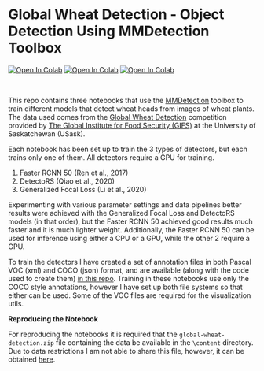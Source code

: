 
# Global Wheat Detection - Object Detection Using MMDetection Toolbox

 [![Open In Colab](https://img.shields.io/badge/Open%20in%20Colab-Faster%20RCNN%2050-yellow?style=for-the-badge)](https://githubtocolab.com/reyvaz/Wheat-Heads-Object-Detectors/blob/master/global_wheat_detection_faster_rcnn.ipynb) 
 [![Open In Colab](https://img.shields.io/badge/Open%20in%20Colab-DetectoRS-yellow?style=for-the-badge)](https://githubtocolab.com/reyvaz/Wheat-Heads-Object-Detectors/blob/master/global_wheat_detection_detectoRS.ipynb) 
 [![Open In Colab](https://img.shields.io/badge/Open%20in%20Colab-Generalized%20Focal%20Loss-yellow?style=for-the-badge)](https://githubtocolab.com/reyvaz/Wheat-Heads-Object-Detectors/blob/master/global_wheat_detection_gfl.ipynb)

<br>

This repo contains three notebooks that use the [MMDetection]() toolbox to train different models that detect wheat heads from images of wheat plants. The data used comes from the [Global Wheat Detection](https://www.kaggle.com/c/global-wheat-detection) competition provided by [The Global Institute for Food Security (GIFS)]( https://www.gifs.ca/) at the University of Saskatchewan (USask). 

Each notebook has been set up to train the 3 types of detectors, but each trains only one of them. All detectors require a GPU for training.

1. Faster RCNN 50 (Ren et al., 2017)
2. DetectoRS (Qiao et al., 2020) 
3. Generalized Focal Loss (Li et al., 2020) 

Experimenting with various parameter settings and data pipelines better results were achieved with the Generalized Focal Loss and DetectoRS models (in that order), but the Faster RCNN 50 achieved good results much faster and it is much lighter weight. Additionally, the Faster RCNN 50 can be used for inference using either a CPU or a GPU, while the other 2 require a GPU. 

To train the detectors I have created a set of annotation files in both Pascal VOC (xml) and COCO (json) format, and are available (along with the code used to create them) [in this repo](https://github.com/reyvaz/Global-Wheat-XML-and-COCO-Annotations). Training in these notebooks use only the COCO style annotations, however I have set up both file systems so that either can be used. Some of the VOC files are required for the visualization utils. 

**Reproducing the Notebook**

For reproducing the notebooks it is required that the `global-wheat-detection.zip` file containing the data be available in the `\content` directory. Due to data restrictions I am not able to share this file, however, it can be obtained [here]( https://www.kaggle.com/c/global-wheat-detection/data).
